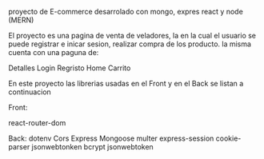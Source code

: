proyecto de E-commerce desarrolado 
con mongo, expres react y node (MERN) 


El proyecto es una pagina de venta de veladores, la en la cual el usuario se puede registrar e inicar sesion, realizar compra de los producto. 
la misma cuenta con una paguna de:

Detalles 
Login
Regristo
Home
Carrito


En este proyecto las librerias usadas en el Front y en el Back se listan a continuacion


Front:

react-router-dom



Back:
dotenv
Cors
Express
Mongoose
multer
express-session 
cookie-parser
jsonwebtonken 
bcrypt
jsonwebtoken